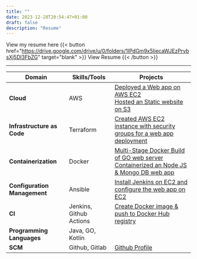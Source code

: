 ```yaml
---
title: ""
date: 2023-12-28T20:54:47+01:00
draft: false
description: "Resume"
---
```

View my resume here 
{{< button href="https://drive.google.com/drive/u/0/folders/1IPdGm9x5IiecaWJEzPrvbsXj5Dl3FbZG" target="blank" >}}
View Resume
{{< /button >}}


---

| Domain                       | Skills/Tools            | Projects                                                                                                                                                                                                                         |
|------------------------------|-------------------------|----------------------------------------------------------------------------------------------------------------------------------------------------------------------------------------------------------------------------------|
| **Cloud**                    | AWS                     | [Deployed a Web app on AWS EC2](https://harisheoran.github.io/projects/end_to_end_devops_project/) <br> [Hosted an Static website on S3](https://harisheoran.github.io/projects/terraform_s3/)                                   |
| **Infrastructure as Code**   | Terraform               | [Created AWS EC2 instance with security groups for a web app deployment](https://harisheoran.github.io/projects/end_to_end_devops_project/)                                                                                      |
| **Containerization**         | Docker                  | [Multi-Stage Docker Build of GO web server](https://harisheoran.github.io/projects/multi_stage_docker_go/) <br> [Containerized an Node JS & Mongo DB web app](https://harisheoran.github.io/projects/end_to_end_devops_project/) |
| **Configuration Management** | Ansible                 | [Install Jenkins on EC2 and configure the web app on EC2](https://harisheoran.github.io/projects/end_to_end_devops_project/)                                                                                                     |       
| **CI**                       | Jenkins, Github Actions | [Create Docker image & push to Docker Hub registry](https://harisheoran.github.io/projects/end_to_end_devops_project/)                                                                                                           |
| **Programming Languages**    | Java, GO, Kotlin        |                                                                                                                                                                                                                                  |
| **SCM**                      | Github, Gitlab          | [Github Profile](https://github.com/harisheoran)         